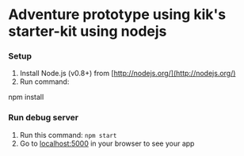 # Adventure prototype using kik's starter-kit using nodejs

### Setup

1. Install Node.js (v0.8+) from [http://nodejs.org/](http://nodejs.org/)
2. Run command:

npm install

### Run debug server

1. Run this command: `npm start`
2. Go to [localhost:5000](http://localhost:5000/) in your browser to see your app
